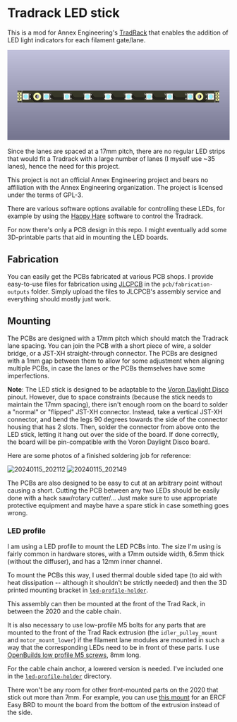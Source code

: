 # Tradrack LED stick

This is a mod for Annex Engineering's [TradRack][1] that enables the addition
of LED light indicators for each filament gate/lane.

![Rendered image of the v1 PCB](pcb/images/v1.png)

Since the lanes are spaced at a 17mm pitch, there are no regular LED strips
that would fit a Tradrack with a large number of lanes (I myself use ~35 lanes),
hence the need for this project.

This project is not an official Annex Engineering project and bears no
affiliation with the Annex Engineering organization.  The project is licensed
under the terms of GPL-3.

There are various software options available for controlling these LEDs,
for example by using the [Happy Hare][2] software to control the Tradrack.

For now there's only a PCB design in this repo.  I might eventually add
some 3D-printable parts that aid in mounting the LED boards.

## Fabrication

You can easily get the PCBs fabricated at various PCB shops.  I provide
easy-to-use files for fabrication using [JLCPCB][3] in the `pcb/fabrication-outputs` folder.
Simply upload the files to JLCPCB's assembly service and everything
should mostly just work.

## Mounting

The PCBs are designed with a 17mm pitch which should match the Tradrack lane
spacing.  You can join the PCB with a short piece of wire, a solder bridge,
or a JST-XH straight-through connector.  The PCBs are designed with a 1mm
gap between them to allow for some adjustment when aligning multiple PCBs,
in case the lanes or the PCBs themselves have some imperfections.

**Note**: The LED stick is designed to be adaptable to the [Voron Daylight Disco][4]
pinout.  However, due to space constraints (because the stick needs to maintain the
17mm spacing), there isn't enough room on the board to solder a "normal" or "flipped"
JST-XH connector.  Instead, take a vertical JST-XH connector, and bend the legs 90 degrees
towards the side of the connector housing that has 2 slots.  Then, solder the connector from
above onto the LED stick, letting it hang out over the side of the board.  If done
correctly, the board will be pin-compatible with the Voron Daylight Disco board.

Here are some photos of a finished soldering job for reference:

![20240115_202112](https://github.com/dflemstr/tradrack-led-stick/assets/56029/b5a500d6-5f75-4bcd-a75d-aa4ad1fd122f)
![20240115_202149](https://github.com/dflemstr/tradrack-led-stick/assets/56029/4bc44ddd-7924-4103-8111-fc83621e38a0)

The PCBs are also designed to be easy to cut at an arbitrary point without
causing a short.  Cutting the PCB between any two LEDs should be easily done
with a hack saw/rotary cutter/...  Just make sure to use appropriate protective
equipment and maybe have a spare stick in case something goes wrong.

### LED profile

I am using a LED profile to mount the LED PCBs into.  The size I'm using is
fairly common in hardware stores, with a 17mm outside width, 6.5mm thick
(without the diffuser), and has a 12mm inner channel.

To mount the PCBs this way, I used thermal double sided tape (to aid with
heat dissipation -- although it shouldn't be strictly needed) and then
the 3D printed mounting bracket in [`led-profile-holder`](./led-profile-holder).

This assembly can then be mounted at the front of the Trad Rack, in between the 2020
and the cable chain.

It is also necessary to use low-profile M5 bolts for any parts that are mounted to
the front of the Trad Rack extrusion (the `idler_pulley_mount` and `motor_mount_lower`)
if the filament lane modules are mounted in such a way that the corresponding LEDs need
to be in front of these parts. I use [OpenBuilds low profile M5 screws][5], 8mm long.

For the cable chain anchor, a lowered version is needed.  I've included one in the
[`led-profile-holder`](./led-profile-holder) directory.

There won't be any room for other front-mounted parts on the 2020 that stick out more
than 7mm.  For example, you can use [this mount][6] for an ERCF Easy BRD to mount the
board from the bottom of the extrusion instead of the side.

[1]: https://github.com/Annex-Engineering/TradRack
[2]: https://github.com/moggieuk/Happy-Hare/blob/main/doc/leds.md
[3]: https://jlcpcb.com/
[4]: https://github.com/VoronDesign/Voron-Hardware/tree/master/Daylight/Disco_on_a_stick
[5]: https://openbuildspartstore.com/low-profile-screws-m5-10-pack-/
[6]: https://www.printables.com/model/481199-ercf-easybrdcan-brd-mount-for-tr

